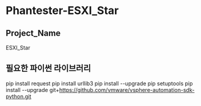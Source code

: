 # Phantester-ESXI_Star

## Project_Name
ESXI_Star

## 필요한 파이썬 라이브러리
pip install request
pip install urllib3
pip install --upgrade pip setuptools
pip install --upgrade git+https://github.com/vmware/vsphere-automation-sdk-python.git 

